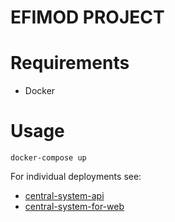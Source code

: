 # EFIMOD PROJECT

# Requirements

- Docker

# Usage

    docker-compose up

For individual deployments see:

- [central-system-api](./central-system-api/README.md)
- [central-system-for-web](./central-system-for-web/README.md)
